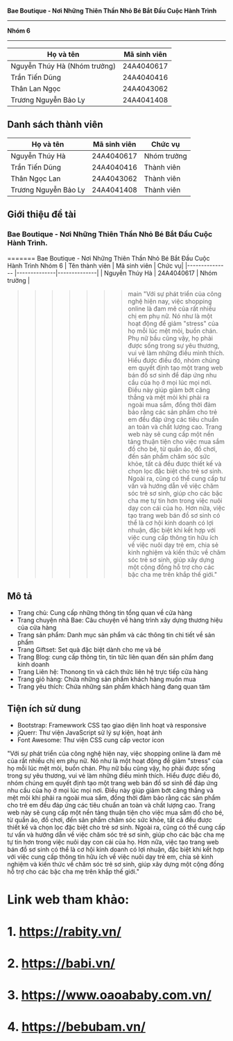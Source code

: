 **Bae Boutique - Nơi Những Thiên Thần Nhỏ Bé Bắt Đầu Cuộc Hành Trình**  
___
**Nhóm 6**  
___
| Họ và tên                    | Mã sinh viên |
|------------------------------|--------------|
| Nguyễn Thúy Hà (Nhóm trưởng) | 24A4040617   |
| Trần Tiến Dũng               | 24A4040416   |
| Thân Lan Ngọc                | 24A4043062   |
| Trương Nguyễn Bảo Ly         | 24A4041408   |
## Danh sách thành viên
|Họ và tên  | Mã sinh viên| Chức vụ    |
|-----------|-------------|------------|
|Nguyễn Thúy Hà|24A4040617|Nhóm trưởng|
|Trần Tiến Dũng|24A4040416|Thành viên|
|Thân Ngọc Lan|24A4043062|Thành viên|
|Trương Nguyễn Bảo Ly|24A4041408|Thành viên|
## Giới thiệu đề tài
### Bae Boutique - Nơi Những Thiên Thần Nhỏ Bé Bắt Đầu Cuộc Hành Trình. 
=======
Bae Boutique - Nơi Những Thiên Thần Nhỏ Bé Bắt Đầu Cuộc Hành Trình
Nhóm 6
| Tên thành viên   | Mã sinh viên | Chức vụ|
|---------------   |--------------|--------------|
| Nguyễn Thúy Hà   | 24A4040617   | Nhóm trưởng  |
>>>>>>> main
"Với sự phát triển của công nghệ hiện nay, việc shopping online là đam mê của rất nhiều chị em phụ nữ. Nó như là một hoạt động để giảm "stress" của họ mỗi lúc mệt mỏi, buồn chán. Phụ nữ bầu cũng vậy, họ phải được sống trong sự yêu thương, vui vẻ làm những điều mình thích. Hiểu được điều đó, nhóm chúng em quyết định tạo một trang web bán đồ sơ sinh để đáp ứng nhu cầu của họ ở mọi lúc mọi nơi. Điều này giúp giảm bớt căng thẳng và mệt mỏi khi phải ra ngoài mua sắm, đồng thời đảm bảo rằng các sản phẩm cho trẻ em đều đáp ứng các tiêu chuẩn an toàn và chất lượng cao. Trang web này sẽ cung cấp một nền tảng thuận tiện cho việc mua sắm đồ cho bé, từ quần áo, đồ chơi, đến sản phẩm chăm sóc sức khỏe, tất cả đều được thiết kế và chọn lọc đặc biệt cho trẻ sơ sinh. Ngoài ra, cũng có thể cung cấp tư vấn và hướng dẫn về việc chăm sóc trẻ sơ sinh, giúp cho các bậc cha mẹ tự tin hơn trong việc nuôi dạy con cái của họ. Hơn nữa, việc tạo trang web bán đồ sơ sinh có thể là cơ hội kinh doanh có lợi nhuận, đặc biệt khi kết hợp với việc cung cấp thông tin hữu ích về việc nuôi dạy trẻ em, chia sẻ kinh nghiệm và kiến thức về chăm sóc trẻ sơ sinh, giúp xây dựng một cộng đồng hỗ trợ cho các bậc cha mẹ trên khắp thế giới."
## Mô tả
- Trang chủ: Cung cấp những thông tin tổng quan về cửa hàng
- Trang chuyện nhà Bae: Câu chuyện về hàng trình xây dựng thương hiệu của cửa hàng
- Trang sản phẩm: Danh mục sản phẩm và các thông tin chi tiết về sản phẩm
- Trang Giftset: Set quà đặc biệt dành cho mẹ và bé
- Trang Blog: cung cấp thông tin, tin tức liên quan đến sản phẩm đang kinh doanh
- Trang Liên hệ: Thonong tin và cách thức liên hệ trực tiếp cửa hàng
- Trang giỏ hàng: Chứa những sản phẩm khách hàng muốn mua
- Trang yêu thích: Chứa những sản phẩm khách hàng đang quan tâm
## Tiện ích sử dung
- Bootstrap: Framewwork CSS tạo giao diện linh hoạt và responsive
- jQuerr: Thư viện JavaScript sử lý sự kiện, hoạt ảnh
- Font Awesome: Thư viện CSS cung cấp vector icon

"Với sự phát triển của công nghệ hiện nay, việc shopping online là đam mê của rất nhiều chị em phụ nữ. Nó như là một hoạt động để giảm "stress" của họ mỗi lúc mệt mỏi, buồn chán. Phụ nữ bầu cũng vậy, họ phải được sống trong sự yêu thương, vui vẻ làm những điều mình thích. Hiểu được điều đó, nhóm chúng em quyết định tạo một trang web bán đồ sơ sinh để đáp ứng nhu cầu của họ ở mọi lúc mọi nơi. Điều này giúp giảm bớt căng thẳng và mệt mỏi khi phải ra ngoài mua sắm, đồng thời đảm bảo rằng các sản phẩm cho trẻ em đều đáp ứng các tiêu chuẩn an toàn và chất lượng cao. Trang web này sẽ cung cấp một nền tảng thuận tiện cho việc mua sắm đồ cho bé, từ quần áo, đồ chơi, đến sản phẩm chăm sóc sức khỏe, tất cả đều được thiết kế và chọn lọc đặc biệt cho trẻ sơ sinh. Ngoài ra, cũng có thể cung cấp tư vấn và hướng dẫn về việc chăm sóc trẻ sơ sinh, giúp cho các bậc cha mẹ tự tin hơn trong việc nuôi dạy con cái của họ. Hơn nữa, việc tạo trang web bán đồ sơ sinh có thể là cơ hội kinh doanh có lợi nhuận, đặc biệt khi kết hợp với việc cung cấp thông tin hữu ích về việc nuôi dạy trẻ em, chia sẻ kinh nghiệm và kiến thức về chăm sóc trẻ sơ sinh, giúp xây dựng một cộng đồng hỗ trợ cho các bậc cha mẹ trên khắp thế giới."
# Link web tham khảo:
# 1. https://rabity.vn/
# 2. https://babi.vn/
# 3. https://www.oaoababy.com.vn/
# 4. https://bebubam.vn/


